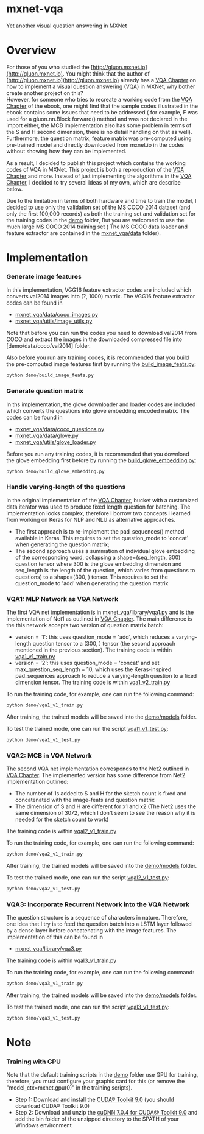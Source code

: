 # mxnet-vqa

Yet another visual question answering in MXNet 

# Overview

For those of you who studied the [http://gluon.mxnet.io](http://gluon.mxnet.io). You might think that the
author of [http://gluon.mxnet.io](http://gluon.mxnet.io) already has a 
[VQA Chapter](http://gluon.mxnet.io/chapter08_computer-vision/visual-question-answer.html) on how to implement
a visual question answering (VQA) in MXNet, why bother create another project on this?  
However, for someone who tries to recreate a working code from
the [VQA Chapter](http://gluon.mxnet.io/chapter08_computer-vision/visual-question-answer.html) of the ebook,
one might find that the sample codes illustrated in the ebook contains some issues that need to be addressed (
for example, F was used for a gluon.nn.Block forward() method and was not declared in the import either, 
the MCB implementation also has some problem in terms of the S and H second dimension, there is no detail
handling on that as well). Furthermore, the question matrix, feature matrix was pre-computed using pre-trained
model and directly downloaded from mxnet.io in the codes without showing how they can be implemented.

As a result, I decided to publish this project which contains the working codes of VQA in MXNet. This project
is both a reproduction of the [VQA Chapter](http://gluon.mxnet.io/chapter08_computer-vision/visual-question-answer.html)
and more. Instead of just implementing the algorithms in the [VQA Chapter](http://gluon.mxnet.io/chapter08_computer-vision/visual-question-answer.html), 
I decided to try several ideas of my own, which are describe below.

Due to the limitation in terms of both hardware and time to train the model, I decided to use only the validation
set of the MS COCO 2014 dataset (and only the first 100,000 records) as both the training set and validation set
for the training codes in the [demo](demo) folder, But you are welcomed to use the much large MS COCO 2014 training set (
The MS COCO data loader and feature extractor are contained in the [mxnet_vqa/data](mxnet_vqa/data) folder).  

# Implementation

### Generate image features

In this implementation, VGG16 feature extractor codes are included which converts val2014 images into
(?, 1000) matrix. The VGG16 feature extractor codes can be found in 

* [mxnet_vqa/data/coco_images.py](mxnet_vqa/data/coco_images.py)
* [mxnet_vqa/utils/image_utils.py](mxnet_vqa/utils/image_utils.py)

Note that before you can run the codes you need to download val2014 from [COCO](http://cocodataset.org/#download)
and extract the images in the downloaded compressed file into [demo/data/coco/val2014] folder. 

Also before you run any training codes, it is recommended that you build the pre-computed image features first by running the 
[build_image_feats.py](demo/build_image_feats.py):

```bash
python demo/build_image_feats.py
```  

### Generate question matrix

In ths implementation, the glove downloader and loader codes are included which converts the questions into
glove embedding encoded matrix. The codes can be found in 

* [mxnet_vqa/data/coco_questions.py](mxnet_vqa/data/coco_questions.py)
* [mxnet_vqa/data/glove.py](mxnet_vqa/data/glove.py)
* [mxnet_vqa/utils/glove_loader.py](mxnet_vqa/utils/glove_loader.py)

Before you run any training codes, it is recommended that you download the glove embedding first before by running
the [build_glove_embedding.py](demo/build_glove_embedding.py):

```bash
python demo/build_glove_embedding.py
``` 


### Handle varying-length of the questions

In the original implementation of the [VQA Chapter](http://gluon.mxnet.io/chapter08_computer-vision/visual-question-answer.html), bucket with
a customized data iterator was used to produce fixed length question for batching. The implementation looks
complex, therefore I borrow two concepts I learned from working on Keras for NLP and NLU as alternative approaches.

* The first approach is to re-implement the pad_sequences() method available in Keras. This requires to set the
question_mode to 'concat' when generating the question matrix;
* The second approach uses a summation of individual glove embedding of the corresponding word, collapsing a shape=(seq_length, 300) question tensor
where 300 is the glove embedding dimension and seq_length is the length of the question, which varies from
questions to questions)  to a shape=(300, ) tensor. This requires to set the question_mode to 'add' when generating
the question matrix

### VQA1: MLP Network as VQA Network

The first VQA net implementation is in [mxnet_vqa/library/vqa1.py](mxnet_vqa/library/vqa1.py) and is the 
implementation of Net1 as outlined in [VQA Chapter](http://gluon.mxnet.io/chapter08_computer-vision/visual-question-answer.html).
The main difference is the this network accepts two version of question matrix batch:

* version = '1': this uses question_mode = 'add', which reduces a varying-length question tensor to a (300, ) tensor (the second 
approach mentioned in the previous section). The training code is within [vqa1_v1_train.py](demo/vqa1_v1_train.py)
* version = '2': this uses question_mode = 'concat' and set max_question_seq_length = 10, which uses the Keras-inspired
pad_sequences approach to reduce a varying-length question to a fixed dimension tensor. The training code is
within [vqa1_v2_train.py](demo/vqa1_v2_train.py)

To run the training code, for example, one can run the following command:

```bash
python demo/vqa1_v1_train.py
```

After training, the trained models will be saved into the [demo/models](demo/models) folder.

To test the trained mode, one can run the script [vqal1_v1_test.py](demo/vqa3_v1_test.py):

```bash
python demo/vqa1_v1_test.py
```


### VQA2: MCB in VQA Network

The second VQA net implementation corresponds to the Net2 outlined in [VQA Chapter](http://gluon.mxnet.io/chapter08_computer-vision/visual-question-answer.html).
The implemented version has some difference from Net2 implementation outlined:

* The number of 1s added to S and H for the sketch count is fixed and concatenated with the image-feats and question matrix
* The dimension of S and H are different for x1 and x2 (The Net2 uses the same dimension of 3072, which I don't
seem to see the reason why it is needed for the sketch count to work)

The training code is within [vqal2_v1_train.py](demo/vqa2_v1_train.py)

To run the training code, for example, one can run the following command:

```bash
python demo/vqa2_v1_train.py
```

After training, the trained models will be saved into the [demo/models](demo/models) folder.

To test the trained mode, one can run the script [vqal2_v1_test.py](demo/vqa3_v1_test.py):

```bash
python demo/vqa2_v1_test.py
```


### VQA3: Incorporate Recurrent Network into the VQA Network

The question structure is a sequence of characters in nature. Therefore, one idea that I try is to feed the
 question batch into a LSTM layer followed by a dense layer before concatenating with the image features. 
 The implementation of this can be found in 
 
* [mxnet_vqa/library/vqa3.py](mxnet_vqa/library/vqa3.py)

The training code is within [vqal3_v1_train.py](demo/vqa3_v1_train.py)

To run the training code, for example, one can run the following command:

```bash
python demo/vqa3_v1_train.py
```

After training, the trained models will be saved into the [demo/models](demo/models) folder.

To test the trained mode, one can run the script [vqal3_v1_test.py](demo/vqa3_v1_test.py):

```bash
python demo/vqa3_v1_test.py
```






# Note

### Training with GPU

Note that the default training scripts in the [demo](demo) folder use GPU for training, therefore, you must configure your
graphic card for this (or remove the "model_ctx=mxnet.gpu(0)" in the training scripts). 


* Step 1: Download and install the [CUDA® Toolkit 9.0](https://developer.nvidia.com/cuda-90-download-archive) (you should download CUDA® Toolkit 9.0)
* Step 2: Download and unzip the [cuDNN 7.0.4 for CUDA@ Toolkit 9.0](https://developer.nvidia.com/cudnn) and add the
bin folder of the unzipped directory to the $PATH of your Windows environment 
